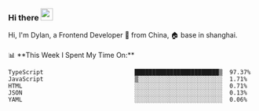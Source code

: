 ### Hi there <img src="https://media.giphy.com/media/hvRJCLFzcasrR4ia7z/giphy.gif" width="25px">

<!-- ![visitors](https://visitor-badge.glitch.me/badge?page_id=dislfyer.dislfyer) --!>

Hi, I'm Dylan, a Frontend Developer 🚀 from China, 🏠 base in shanghai.
<br/>
<br/>

📊 **This Week I Spent My Time On:**


<!--START_SECTION:waka-->

```text
TypeScript                          ████████████████████████▒  97.37%
JavaScript                          ▒░░░░░░░░░░░░░░░░░░░░░░░░  1.71%
HTML                                ░░░░░░░░░░░░░░░░░░░░░░░░░  0.71%
JSON                                ░░░░░░░░░░░░░░░░░░░░░░░░░  0.13%
YAML                                ░░░░░░░░░░░░░░░░░░░░░░░░░  0.06%
```

<!--END_SECTION:waka-->

<!--
**About Me:**
 -->
